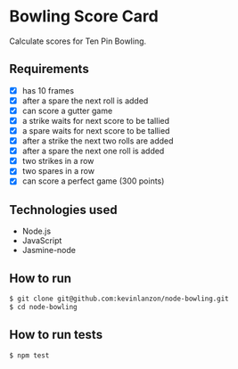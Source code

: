 Bowling Score Card
==========

Calculate scores for Ten Pin Bowling.

Requirements
----
-  [x] has 10 frames
-  [x] after a spare the next roll is added
-  [x] can score a gutter game
-  [x] a strike waits for next score to be tallied
-  [x] a spare waits for next score to be tallied
-  [x] after a strike the next two rolls are added
-  [x] after a spare the next one roll is added
-  [x] two strikes in a row
-  [x] two spares in a row
-  [x] can score a perfect game (300 points)

Technologies used
----

- Node.js
- JavaScript
- Jasmine-node

How to run
----
```sh
$ git clone git@github.com:kevinlanzon/node-bowling.git
$ cd node-bowling
```

How to run tests
----
```sh
$ npm test
```
